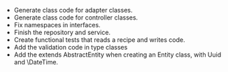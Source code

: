 * Generate class code for adapter classes.
* Generate class code for controller classes.
* Fix namespaces in interfaces.
* Finish the repository and service.
* Create functional tests that reads a recipe and writes code.
* Add the validation code in type classes
* Add the extends AbstractEntity when creating an Entity class, with Uuid and \DateTime.
